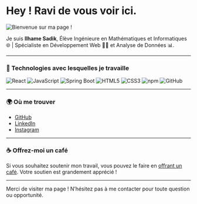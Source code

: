 # Hey ! Ravi de vous voir ici.

![Bienvenue sur ma page !](https://media.giphy.com/media/l0HlS0FhfPAwPiE2k/giphy.gif)

Je suis **Ilhame Sadik**, Élève Ingénieure en Mathématiques et Informatiques 🌐 | Spécialiste en Développement Web 👨‍💻 et Analyse de Données 📊.

---

### 🌟 Technologies avec lesquelles je travaille

![React](https://img.shields.io/badge/Tech-React-blue)
![JavaScript](https://img.shields.io/badge/Tech-JavaScript-yellow)
![Spring Boot](https://img.shields.io/badge/Tech-Spring%20Boot-green)
![HTML5](https://img.shields.io/badge/Tech-HTML5-orange)
![CSS3](https://img.shields.io/badge/Tech-CSS3-blue)
![npm](https://img.shields.io/badge/Tech-npm-red)
![GitHub](https://img.shields.io/badge/Tech-GitHub-black)

---

### 🌍 Où me trouver

- [GitHub](https://github.com/IlhameSadik)
- [LinkedIn](https://www.linkedin.com/in/ilhame-sadik-4a2404163/)
- [Instagram](https://instagram.com/VotreNomUtilisateur)

---

### ☕ Offrez-moi un café

Si vous souhaitez soutenir mon travail, vous pouvez le faire en [offrant un café](https://buymeacoffee.com/sadikilhamg). Votre soutien est grandement apprécié !

---

Merci de visiter ma page ! N’hésitez pas à me contacter pour toute question ou opportunité.
